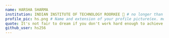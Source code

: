 ```yaml
---
name: HARSHA SHARMA
institution: INDIAN INSTITUTE OF TECHNOLOGY ROORKEE 🚩 # no longer than 58 characters
profile_pic: hs.png # Name and extension of your profile picture(ex. mona.png)
quote: It's not fair to dream if you don't work hard enough to achieve those dreams.
github_user: hs256
---
```

